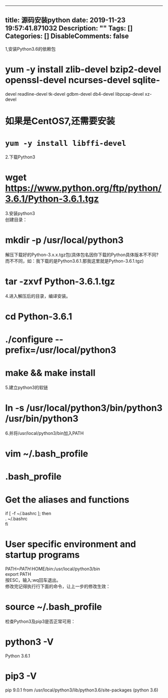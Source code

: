 
---
title: 源码安装python
date: 2019-11-23 19:57:41.871032
Description: ""
Tags: []
Categories: []
DisableComments: false
---
1,安装Python3.6的依赖包  
# yum -y install zlib-devel bzip2-devel openssl-devel ncurses-devel sqlite-
devel readline-devel tk-devel gdbm-devel db4-devel libpcap-devel xz-devel

# 如果是CentOS7,还需要安装  

# `yum -y install libffi-devel `

2.下载Python3  
# wget https://www.python.org/ftp/python/3.6.1/Python-3.6.1.tgz  
3.安装python3  
创建目录：  
# mkdir -p /usr/local/python3  
解压下载好的Python-3.x.x.tgz包(具体包名因你下载的Python具体版本不不同?而不不同，如：我下载的是Python3.6.1.那我这里就是Python-3.6.1.tgz)  
# tar -zxvf Python-3.6.1.tgz  
4.进入解压后的目录，编译安装。  
# cd Python-3.6.1  
# ./configure --prefix=/usr/local/python3  
# make && make install  
  
5.建立python3的软链  
# ln -s /usr/local/python3/bin/python3 /usr/bin/python3  
6.并将/usr/local/python3/bin加入PATH  
# vim ~/.bash_profile  
# .bash_profile  
# Get the aliases and functions  
if [ -f ~/.bashrc ]; then  
. ~/.bashrc  
fi  
# User specific environment and startup programs  
PATH=$PATH:$HOME/bin:/usr/local/python3/bin  
export PATH  
按ESC，输入:wq回车退出。  
修改完记得执行行下面的命令，让上一步的修改生效：  
# source ~/.bash_profile  
检查Python3及pip3是否正常可用：  
# python3 -V  
Python 3.6.1  
# pip3 -V  
pip 9.0.1 from /usr/local/python3/lib/python3.6/site-packages (python 3.6)


